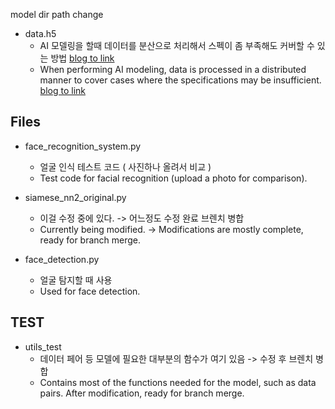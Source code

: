 
model dir path change

- data.h5 
    - AI 모델링을 할때 데이터를 분산으로 처리해서 스펙이 좀 부족해도 커버할 수 있는 방법 [blog to link](https://nuxlear.tistory.com/4)
    - When performing AI modeling, data is processed in a distributed manner to cover cases where the specifications may be insufficient. [blog to link](https://nuxlear.tistory.com/4)

## Files

- face_recognition_system.py 
    - 얼굴 인식 테스트 코드 ( 사진하나 올려서 비교 )
    - Test code for facial recognition (upload a photo for comparison).

- siamese_nn2_original.py 
    - 이걸 수정 중에 있다. -> 어느정도 수정 완료 브렌치 병합
    - Currently being modified. -> Modifications are mostly complete, ready for branch merge.

- face_detection.py 
    - 얼굴 탐지할 때 사용
    - Used for face detection.

## TEST
- utils_test 
    - 데이터 페어 등 모델에 필요한 대부분의 함수가 여기 있음 -> 수정 후 브렌치 병합
    - Contains most of the functions needed for the model, such as data pairs. After modification, ready for branch merge.
